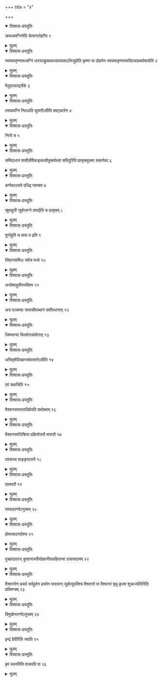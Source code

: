 +++
title = "४"

+++


<details open><summary>विश्वास-प्रस्तुतिः</summary>

क्रमध्वमग्निनेति चेत्यगारोहन्ति १
</details>

<details><summary>मूलम्</summary>

क्रमध्वमग्निनेति चेत्यगारोहन्ति १
</details>


<details open><summary>विश्वास-प्रस्तुतिः</summary>

स्वयमातृण्णामध्यग्निं धारयञ्छुक्लवत्सापयसाऽभिजुहोति कृष्णा या दोहनेन स्वयमातृण्णामवसिञ्चन्नक्तोषासेति २
</details>

<details><summary>मूलम्</summary>

स्वयमातृण्णामध्यग्निं धारयञ्छुक्लवत्सापयसाऽभिजुहोति कृष्णा या दोहनेन स्वयमातृण्णामवसिञ्चन्नक्तोषासेति २
</details>


<details open><summary>विश्वास-प्रस्तुतिः</summary>

पैतुदारवाद्यत्रैके ३
</details>

<details><summary>मूलम्</summary>

पैतुदारवाद्यत्रैके ३
</details>


<details open><summary>विश्वास-प्रस्तुतिः</summary>

तस्यामग्निं निदधाति सुपर्णोऽसीति वषट्कारेण ४
</details>

<details><summary>मूलम्</summary>

तस्यामग्निं निदधाति सुपर्णोऽसीति वषट्कारेण ४
</details>


<details open><summary>विश्वास-प्रस्तुतिः</summary>

नित्ये च ५
</details>

<details><summary>मूलम्</summary>

नित्ये च ५
</details>


<details open><summary>विश्वास-प्रस्तुतिः</summary>

समिदाधानं शामीलीवैकङ्कत्यौदुम्बर्यस्तां सवितुरिति प्रत्यृचमुत्तमा सकर्णका ६
</details>

<details><summary>मूलम्</summary>

समिदाधानं शामीलीवैकङ्कत्यौदुम्बर्यस्तां सवितुरिति प्रत्यृचमुत्तमा सकर्णका ६
</details>


<details open><summary>विश्वास-प्रस्तुतिः</summary>

कर्णकाऽभावे दधिद्र प्साक्ता ७
</details>

<details><summary>मूलम्</summary>

कर्णकाऽभावे दधिद्र प्साक्ता ७
</details>


<details open><summary>विश्वास-प्रस्तुतिः</summary>

स्रुवाहुती जुहोत्यग्ने तमद्येति च प्रत्यृचम् ८
</details>

<details><summary>मूलम्</summary>

स्रुवाहुती जुहोत्यग्ने तमद्येति च प्रत्यृचम् ८
</details>


<details open><summary>विश्वास-प्रस्तुतिः</summary>

पूर्णाहुतिं च सप्त त इति ९
</details>

<details><summary>मूलम्</summary>

पूर्णाहुतिं च सप्त त इति ९
</details>


<details open><summary>विश्वास-प्रस्तुतिः</summary>

तिष्ठन्त्समिधः सर्वत्र मध्ये १०
</details>

<details><summary>मूलम्</summary>

तिष्ठन्त्समिधः सर्वत्र मध्ये १०
</details>


<details open><summary>विश्वास-प्रस्तुतिः</summary>

अन्तेष्वाहुतीरुपविश्य ११
</details>

<details><summary>मूलम्</summary>

अन्तेष्वाहुतीरुपविश्य ११
</details>


<details open><summary>विश्वास-प्रस्तुतिः</summary>

अत्र पञ्चम्याः सप्तर्चोपस्थानं सर्वोपधानात् १२
</details>

<details><summary>मूलम्</summary>

अत्र पञ्चम्याः सप्तर्चोपस्थानं सर्वोपधानात् १२
</details>


<details open><summary>विश्वास-प्रस्तुतिः</summary>

धिष्ण्यान्वा चित्त्वोत्तसंयोगात् १३
</details>

<details><summary>मूलम्</summary>

धिष्ण्यान्वा चित्त्वोत्तसंयोगात् १३
</details>


<details open><summary>विश्वास-प्रस्तुतिः</summary>

अभिमृशेदिच्छन्त्संवत्सरोऽसीति १४
</details>

<details><summary>मूलम्</summary>

अभिमृशेदिच्छन्त्संवत्सरोऽसीति १४
</details>


<details open><summary>विश्वास-प्रस्तुतिः</summary>

एवं यथाचिति १५
</details>

<details><summary>मूलम्</summary>

एवं यथाचिति १५
</details>


<details open><summary>विश्वास-प्रस्तुतिः</summary>

वैश्वानरमारुतान्निर्वपति यथोक्तम् १६
</details>

<details><summary>मूलम्</summary>

वैश्वानरमारुतान्निर्वपति यथोक्तम् १६
</details>


<details open><summary>विश्वास-प्रस्तुतिः</summary>

वैश्वानरमधिश्रित्य दक्षिणोत्तरौ मारुतौ १७
</details>

<details><summary>मूलम्</summary>

वैश्वानरमधिश्रित्य दक्षिणोत्तरौ मारुतौ १७
</details>


<details open><summary>विश्वास-प्रस्तुतिः</summary>

पश्चाच्च सङ्कृष्टतरौ १८
</details>

<details><summary>मूलम्</summary>

पश्चाच्च सङ्कृष्टतरौ १८
</details>


<details open><summary>विश्वास-प्रस्तुतिः</summary>

एवमपरौ १९
</details>

<details><summary>मूलम्</summary>

एवमपरौ १९
</details>


<details open><summary>विश्वास-प्रस्तुतिः</summary>

पश्चादरण्येऽनूच्यम् २०
</details>

<details><summary>मूलम्</summary>

पश्चादरण्येऽनूच्यम् २०
</details>


<details open><summary>विश्वास-प्रस्तुतिः</summary>

होमासादनयोश्च २१
</details>

<details><summary>मूलम्</summary>

होमासादनयोश्च २१
</details>


<details open><summary>विश्वास-प्रस्तुतिः</summary>

पुच्छादपरान् कुशानास्तीर्याहवनीयसहितान्वा तत्रासादनम् २२
</details>

<details><summary>मूलम्</summary>

पुच्छादपरान् कुशानास्तीर्याहवनीयसहितान्वा तत्रासादनम् २२
</details>


<details open><summary>विश्वास-प्रस्तुतिः</summary>

वैश्वानरेण प्रचर्य सर्वहुतेन हस्तेन मारुतान् जुहोत्युपविश्य वैश्वानरे वा वैश्वानरं पृथु कृत्वा शुक्रज्योतिरिति प्रतिमन्त्रम् २३
</details>

<details><summary>मूलम्</summary>

वैश्वानरेण प्रचर्य सर्वहुतेन हस्तेन मारुतान् जुहोत्युपविश्य वैश्वानरे वा वैश्वानरं पृथु कृत्वा शुक्रज्योतिरिति प्रतिमन्त्रम् २३
</details>


<details open><summary>विश्वास-प्रस्तुतिः</summary>

विमुखेनारण्येऽनूच्यम् २४
</details>

<details><summary>मूलम्</summary>

विमुखेनारण्येऽनूच्यम् २४
</details>


<details open><summary>विश्वास-प्रस्तुतिः</summary>

इन्द्रं दैवीरिति जपति २५
</details>

<details><summary>मूलम्</summary>

इन्द्रं दैवीरिति जपति २५
</details>


<details open><summary>विश्वास-प्रस्तुतिः</summary>

इमं स्तनमिति वाचयति वा २६
</details>

<details><summary>मूलम्</summary>

इमं स्तनमिति वाचयति वा २६
</details>
